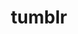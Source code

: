 ---
layout: tumblr
server: http://transit.jarred.co.nz
title: tumblr
permalink: /secret/index.html
---